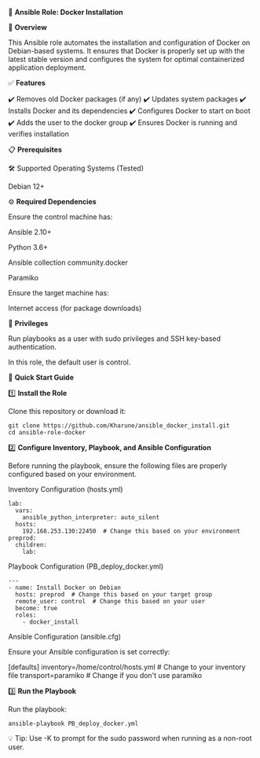 🚀 **Ansible Role: Docker Installation**

📌 **Overview**

This Ansible role automates the installation and configuration of Docker on Debian-based systems. It ensures that Docker is properly set up with the latest stable version and configures the system for optimal containerized application deployment.

✅ **Features**

✔️ Removes old Docker packages (if any)
✔️ Updates system packages
✔️ Installs Docker and its dependencies
✔️ Configures Docker to start on boot
✔️ Adds the user to the docker group
✔️ Ensures Docker is running and verifies installation

📋 **Prerequisites**

🛠 Supported Operating Systems (Tested)

Debian 12+

⚙️ **Required Dependencies**

Ensure the control machine has:

Ansible 2.10+

Python 3.6+

Ansible collection community.docker

Paramiko

Ensure the target machine has:

Internet access (for package downloads)

🔑 **Privileges**

Run playbooks as a user with sudo privileges and SSH key-based authentication.

In this role, the default user is control.

🚀 **Quick Start Guide**

1️⃣ **Install the Role**

Clone this repository or download it:

    git clone https://github.com/Kharune/ansible_docker_install.git
    cd ansible-role-docker

2️⃣ **Configure Inventory, Playbook, and Ansible Configuration**

Before running the playbook, ensure the following files are properly configured based on your environment.

Inventory Configuration (hosts.yml)

    lab:
      vars:
        ansible_python_interpreter: auto_silent
      hosts:
        192.168.253.130:22450  # Change this based on your environment
    preprod:
      children:
        lab:

Playbook Configuration (PB_deploy_docker.yml)

    ---
    - name: Install Docker on Debian
      hosts: preprod  # Change this based on your target group
      remote_user: control  # Change this based on your user
      become: true
      roles:
        - docker_install

Ansible Configuration (ansible.cfg)

Ensure your Ansible configuration is set correctly:

[defaults]
    inventory=/home/control/hosts.yml  # Change to your inventory file
    transport=paramiko  # Change if you don't use paramiko

3️⃣ **Run the Playbook**

Run the playbook:

    ansible-playbook PB_deploy_docker.yml

💡 Tip: Use -K to prompt for the sudo password when running as a non-root user.
